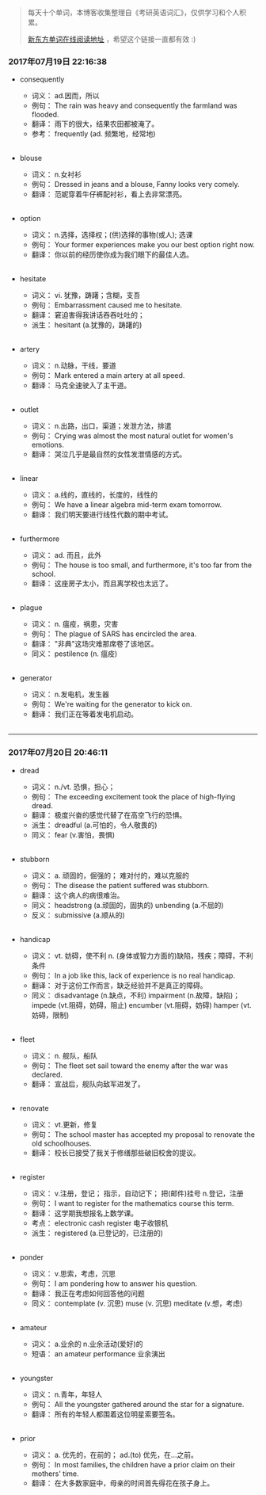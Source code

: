 > 每天十个单词，本博客收集整理自《考研英语词汇》，仅供学习和个人积累。
>
> [新东方单词在线阅读地址](http://download.dogwood.com.cn/online/kychlx/iPhone.html) ，希望这个链接一直都有效 :)

### 2017年07月19日 22:16:38

- consequently
  * 词义：  ad.因而，所以
  * 例句：  The rain was heavy and consequently the farmland was flooded.
  * 翻译：  雨下的很大，结果农田都被淹了。
  * 参考：  frequently (ad. 频繁地，经常地)
  <br>

- blouse
  * 词义：  n.女衬衫
  * 例句：  Dressed in jeans and a blouse, Fanny looks very comely.
  * 翻译：  范妮穿着牛仔裤配衬衫，看上去非常漂亮。
  <br>

- option
  * 词义：  n.选择，选择权；(供)选择的事物(或人); 选课
  * 例句：  Your former experiences make you our best option right now.
  * 翻译：  你以前的经历使你成为我们眼下的最佳人选。
  <br>

- hesitate
  * 词义：  vi. 犹豫，踌躇；含糊，支吾
  * 例句：  Embarrassment caused me to hesitate.
  * 翻译：  窘迫害得我讲话吞吞吐吐的；
  * 派生：  hesitant (a.犹豫的，踌躇的)
  <br>

- artery
  * 词义：  n.动脉，干线，要道 
  * 例句：  Mark entered a main artery at all speed.
  * 翻译：  马克全速驶入了主干道。
  <br>
 
- outlet
  * 词义：  n.出路，出口，渠道；发泄方法，排遣
  * 例句：  Crying was almost the most natural outlet for women's emotions.
  * 翻译：  哭泣几乎是最自然的女性发泄情感的方式。
  <br>

- linear
  * 词义：  a.线的，直线的，长度的，线性的
  * 例句：  We have a linear algebra mid-term exam tomorrow.
  * 翻译：  我们明天要进行线性代数的期中考试。
  <br>

- furthermore
  * 词义：  ad. 而且，此外
  * 例句：  The house is too small, and furthermore, it's too far from the school.
  * 翻译：  这座房子太小，而且离学校也太远了。
  <br>

- plague
  * 词义：  n. 瘟疫，祸患，灾害
  * 例句：  The plague of SARS has encircled the area.
  * 翻译：  "非典"这场灾难那席卷了该地区。
  * 同义：  pestilence (n. 瘟疫)
  <br>

- generator
  * 词义：  n.发电机，发生器
  * 例句：  We're waiting for the generator to kick on.
  * 翻译：  我们正在等着发电机启动。
  <br>
  
---
### 2017年07月20日 20:46:11

- dread
  * 词义：  n./vt. 恐惧，担心；
  * 例句：  The exceeding excitement took the place of high-flying dread.
  * 翻译：  极度兴奋的感觉代替了在高空飞行的恐惧。
  * 派生：  dreadful (a.可怕的，令人敬畏的)
  * 同义：  fear (v.害怕，畏惧)
  <br>

- stubborn
  * 词义：  a. 顽固的，倔强的； 难对付的，难以克服的
  * 例句：  The disease the patient suffered was stubborn.
  * 翻译：  这个病人的病很难治。
  * 同义：  headstrong (a.顽固的，固执的) unbending (a.不屈的)
  * 反义：  submissive (a.顺从的)
  <br>

- handicap
  * 词义：  vt. 妨碍，使不利 n. (身体或智力方面的)缺陷，残疾；障碍，不利条件
  * 例句：  In a job like this, lack of experience is no real handicap.
  * 翻译：  对于这份工作而言，缺乏经验并不是真正的障碍。
  * 同义：  disadvantage (n.缺点，不利) impairment (n.故障，缺陷)； impede (vt.阻碍，妨碍，阻止) encumber (vt.阻碍，妨碍) hamper (vt.妨碍，限制)
  <br>

- fleet
  * 词义：  n. 舰队，船队
  * 例句：  The fleet set sail toward the enemy after the war was declared.
  * 翻译：  宣战后，舰队向敌军进发了。
  <br>

- renovate
  * 词义：  vt.更新，修复
  * 例句：  The school master has accepted my proposal to renovate the old schoolhouses.
  * 翻译：  校长已接受了我关于修缮那些破旧校舍的提议。
  <br>

- register
  * 词义：  v.注册，登记； 指示，自动记下； 把(邮件)挂号 n.登记，注册
  * 例句：  I want to register for the mathematics course this term.
  * 翻译：  这学期我想报名上数学课。
  * 考点：  electronic cash register 电子收银机
  * 派生：  registered (a.已登记的，已注册的)
  <br>

- ponder
  * 词义：  v.思索，考虑，沉思
  * 例句：  I am pondering how to answer his question.
  * 翻译：  我正在考虑如何回答他的问题
  * 同义：  contemplate (v. 沉思) muse (v. 沉思) meditate (v.想，考虑)
  <br>

- amateur
  * 词义：  a.业余的 n.业余活动(爱好)的
  * 短语：  an amateur performance 业余演出
  <br>

- youngster
  * 词义：  n.青年，年轻人
  * 例句：  All the youngster gathered around the star for a signature. 
  * 翻译：  所有的年轻人都围着这位明星索要签名。
  <br>

- prior
  * 词义：  a. 优先的，在前的； ad.(to) 优先，在...之前。
  * 例句：  In most families, the children have a prior claim on their mothers' time.
  * 翻译：  在大多数家庭中，母亲的时间首先得花在孩子身上。
  <br>